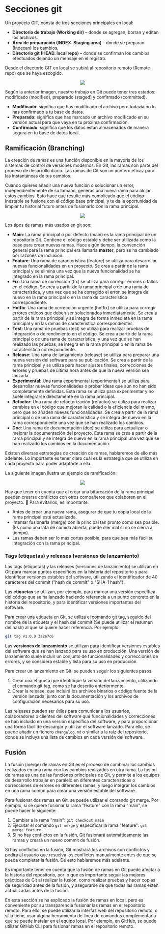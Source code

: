 # Secciones git 

Un proyecto GIT, consta de tres secciones principales en local:

- **Directorio de trabajo (Working dir)** – donde se agregan, borran y editan los archivos.
- **Área de preparación (INDEX. Staging area)** – donde se preparan (Indexan) los cambios.
- **Directorio git (HEAD. local repo)** – donde se confirman los cambios efectuados dejando un mensaje en el registro.

Desde el directorio GIT en local se subirá al repositorio remoto (Remote repo) que se haya escogido.

<div style="text-align: center;">
  <div style="margin: 0 auto;">

![](../../_media/02_hands_on/ciclos-de-trabajo-Git.png)

  </div>
</div>

Según la anterior imagen, nuestro trabajo en Git puede tener tres estados: modificado (modified), preparado (staged) y confirmado (committed).
- **Modificado**: significa que has modificado el archivo pero todavía no lo has confirmado a tu base de datos. 
- **Preparado**: significa que has marcado un archivo modificado en su versión actual para que vaya en tu próxima confirmación.
- **Confirmado**: significa que los datos están almacenados de manera segura en tu base de datos local.


## Ramificación (Branching)

La creación de ramas es una función disponible en la mayoría de los sistemas de control de versiones modernos. En Git, las ramas son parte del proceso de desarrollo diario. Las ramas de Git son un puntero eficaz para las instantáneas de tus cambios. 

Cuando quieres añadir una nueva función o solucionar un error, independientemente de su tamaño, generas una nueva rama para alojar estos cambios. Esto hace que resulte más complicado que el código inestable se fusione con el código base principal, y te da la oportunidad de limpiar tu historial futuro antes de fusionarlo con la rama principal.

<div style="text-align: center;">
  <div style="margin: 0 auto;">

![](../../_media/02_hands_on/branch.png)

  </div>
</div>

Los tipos de ramas más usados en git son:
- **Main**: La rama principal o por defecto (main) es la rama principal de un repositorio Git. Contiene el código estable y debe ser utilizada como la base para crear nuevas ramas. Hace algún tiempo, la convención general para la rama principal era llamarla **master**, pero se ha cambiado por razones de inclusión.
- **Feature**: Una rama de característica (feature) se utiliza para desarrollar nuevas funcionalidades en un proyecto. Se crea a partir de la rama principal y se elimina una vez que la nueva funcionalidad se ha integrado en la rama principal.
- **Fix**: Una rama de corrección (fix) se utiliza para corregir errores o fallos en el código. Se crea a partir de la rama principal o de una rama de característica, y una vez que se ha corregido el error, se integra de nuevo en la rama principal o en la rama de característica correspondiente.
- **Hotfix**: Una rama de corrección urgente (hotfix) se utiliza para corregir errores críticos que deben ser solucionados inmediatamente. Se crea a partir de la rama principal y se integra de forma inmediata en la rama principal y en las ramas de característica correspondientes.
- **Test**: Una rama de pruebas (test) se utiliza para realizar pruebas de integración o de rendimiento en el código. Se crea a partir de la rama principal o de una rama de característica, y una vez que se han realizado las pruebas, se integra en la rama principal o en la rama de característica correspondiente.
- **Release**: Una rama de lanzamiento (release) se utiliza para preparar una nueva versión del software para su publicación. Se crea a partir de la rama principal y se utiliza para hacer ajustes finales, correcciones de errores y pruebas de última hora antes de que la nueva versión sea lanzada.
- **Experimental**: Una rama experimental (experimental) se utiliza para desarrollar nuevas funcionalidades o probar ideas que aún no han sido completamente definidas. Esta rama se utiliza para experimentar y no suele integrarse directamente en la rama principal.
- **Refactor**: Una rama de refactorización (refactor) se utiliza para realizar cambios en el código que mejoran la calidad o la eficiencia del mismo, pero que no añaden nuevas funcionalidades. Se crea a partir de la rama principal o de una rama de característica y se integra de nuevo en la rama correspondiente una vez que se han realizado los cambios.
- **Doc**: Una rama de documentación (doc) se utiliza para actualizar o mejorar la documentación del proyecto. Esta rama se crea a partir de la rama principal y se integra de nuevo en la rama principal una vez que se han realizado los cambios en la documentación.

Existen diversas estrategias de creación de ramas, hablaremos de ello más adelante. Lo importante es tener claro cuál es la estrategia que se utiliza en cada proyecto para poder adaptarte a ella. 

La siguiente imagen ilustra un ejemplo de ramificación:

<div style="text-align: center;">
  <div style="margin: 0 auto;">

![](../../_media/02_hands_on/branch-git.png)

  </div>
</div>

Hay que tener en cuenta que al crear una bifurcación de la rama principal pueden crearse conflictos con otros compañeros que colaboren en el proyecto. 👀 Para evitarlos, es importante:
- Antes de crear una nueva rama, asegurar de que tu copia local de la rama principal está actualizada.
- Intentar fusionarla (merge) con la principal tan pronto como sea posible. (Es como una lata de comida abierta, puede oler mal si no se cierra a tiempo).
- Las ramas deben ser lo más cortas posible, para que sea más fácil su integración con la rama principal.

### Tags (etiquetas) y releases (versiones de lanzamiento)

Las tags (etiquetas) y las releases (versiones de lanzamiento) se utilizan en Git para marcar puntos específicos en la historia del repositorio y para identificar versiones estables del software, utilizando el identificador de 40 carácteres del commit ("hash de commit" o "SHA-1 hash").

Las **etiquetas** se utilizan, por ejemplo, para marcar una versión específica del código que se ha lanzado haciendo referencia a un punto concreto en la historia del repositorio, y para identificar versiones importantes del software. 

Para crear una etiqueta en Git, se utiliza el comando git tag, seguido del nombre de la etiqueta y el hash del commit (Se puede utilizar el resumen del hash) al que se quiere hacer referencia. Por ejemplo:

```bash
git tag v1.0.0 3a2e7c6
```

Las **versiones de lanzamiento** se utilizan para identificar versiones estables del software que se han lanzado para su uso en producción. Una versión de lanzamiento suele incluir un conjunto de funcionalidades y correcciones de errores, y se considera estable y lista para su uso en producción.

Para crear un lanzamiento en Git, se pueden seguir los siguientes pasos:

1. Crear una etiqueta que identifique la versión del lanzamiento, utilizando el comando git tag, como se ha descrito anteriormente.
2. Crear la release, que incluirá los archivos binarios o código fuente de la versión lanzada, junto con la documentación y los archivos de configuración necesarios para su uso.

Las releases pueden ser útiles para comunicar a los usuarios, colaboradores o clientes del software qué funcionalidades y correcciones se han incluido en una versión específica del software, y para proporcionar una forma fácil de descargar y utilizar el software lanzado. Para ello, se puede añadir un fichero `changelog.md` o similar a la raíz del repositorio, donde se incluya una lista de cambios en cada versión del software.

## Fusión

La fusión (merge) de ramas en Git es el proceso de combinar los cambios realizados en una rama con los cambios realizados en otra rama. La fusión de ramas es una de las funciones principales de Git, y permite a los equipos de desarrollo trabajar en paralelo en diferentes características o correcciones de errores en diferentes ramas, y luego integrar los cambios en una rama común para crear una versión estable del software.

Para fusionar dos ramas en Git, se puede utilizar el comando git merge. Por ejemplo, si se quiere fusionar la rama "feature" con la rama "main", se puede hacer lo siguiente:

1. Cambiar a la rama "main": `git checkout main`
2. Ejecutar el comando `git merge` y especificar la rama "feature": `git merge feature`
3. Si no hay conflictos en la fusión, Git fusionará automáticamente las ramas y creará un nuevo commit de fusión.

Si hay conflictos en la fusión, Git mostrará los archivos con conflictos y pedirá al usuario que resuelva los conflictos manualmente antes de que se pueda completar la fusión. De esto hablaremos más adelante.

Es importante tener en cuenta que la fusión de ramas en Git puede afectar a la historia del repositorio, por lo que es importante seguir las mejores prácticas de Git al realizar la fusión, como realizar pruebas y hacer copias de seguridad antes de la fusión, y asegurarse de que todas las ramas estén actualizadas antes de la fusión.

En esta sección se ha explicado la fusión de ramas en local, pero es conveniente por su transparencia fusionar las ramas en el repositorio remoto. Para ello, se puede utilizar la interfaz web del repositorio remoto, o si la tiene, usar alguna herramienta de línea de comandos complementaria que se puede instalar en el equipo local. Por ejemplo, en GitHub, se puede utilizar GitHub CLI para fusionar ramas en el repositorio remoto.
